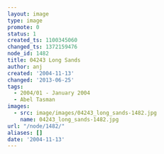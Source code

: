 ```yaml
---
layout: image
type: image
promote: 0
status: 1
created_ts: 1100345060
changed_ts: 1372159476
node_id: 1482
title: 04243 Long Sands
author: anj
created: '2004-11-13'
changed: '2013-06-25'
tags:
  - 2004/01 - January 2004
  - Abel Tasman
images:
  - src: image/images/04243_long_sands-1482.jpg
    name: 04243_long_sands-1482.jpg
url: "/node/1482/"
aliases: []
date: '2004-11-13'
---
```


